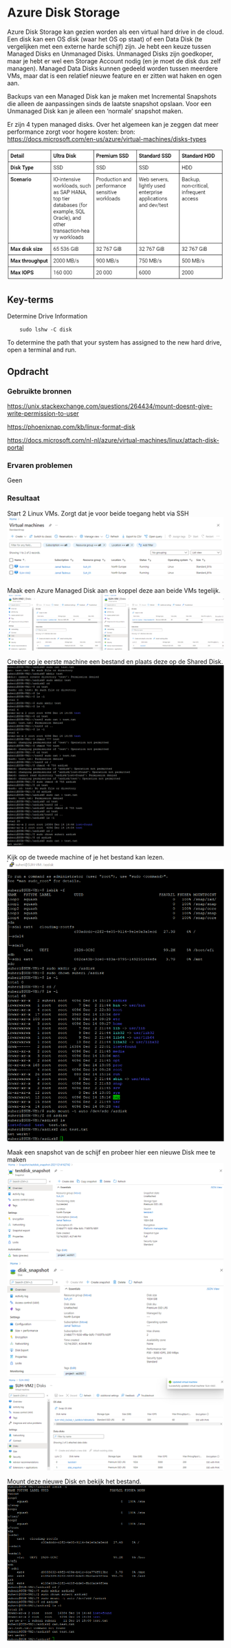 # Azure Disk Storage

Azure Disk Storage kan gezien worden als een virtual hard drive in de cloud. Een disk kan een OS disk (waar het OS op staat) of een Data Disk (te vergelijken met een externe harde schijf) zijn. Je hebt een keuze tussen Managed Disks en Unmanaged Disks. Unmanaged Disks zijn goedkoper, maar je hebt er wel een Storage Account nodig (en je moet de disk dus zelf managen). Managed Data Disks kunnen gedeeld worden tussen meerdere VMs, maar dat is een relatief nieuwe feature en er zitten wat haken en ogen aan.

Backups van een Managed Disk kan je maken met Incremental Snapshots die alleen de aanpassingen sinds de laatste snapshot opslaan. Voor een Unmanaged Disk kan je alleen een ‘normale’ snapshot maken.

Er zijn 4 typen managed disks. Over het algemeen kan je zeggen dat meer performance zorgt voor hogere kosten:
bron: https://docs.microsoft.com/en-us/azure/virtual-machines/disks-types

![screenshot Desktop](../00_includes/AZ/AZ-07_01.png)

## Key-terms

Determine Drive Information

        sudo lshw -C disk

To determine the path that your system has assigned to the new hard drive, open a terminal and run.

## Opdracht

### Gebruikte bronnen

<https://unix.stackexchange.com/questions/264434/mount-doesnt-give-write-permission-to-user>

<https://phoenixnap.com/kb/linux-format-disk>

<https://docs.microsoft.com/nl-nl/azure/virtual-machines/linux/attach-disk-portal>

### Ervaren problemen

Geen

### Resultaat

Start 2 Linux VMs. Zorgt dat je voor beide toegang hebt via SSH
![screenshot Desktop](../00_includes/AZ/AZ-07_07.png)

Maak een Azure Managed Disk aan en koppel deze aan beide VMs tegelijk.
![screenshot Desktop](../00_includes/AZ/AZ-07_02.png)

Creëer op je eerste machine een bestand en plaats deze op de Shared Disk.
![screenshot Desktop](../00_includes/AZ/AZ-07_03.png)

Kijk op de tweede machine of je het bestand kan lezen.
![screenshot Desktop](../00_includes/AZ/AZ-07_001.png)

Maak een snapshot van de schijf en probeer hier een nieuwe Disk mee te maken
![screenshot Desktop](../00_includes/AZ/AZ-07_08.png)
![screenshot Desktop](../00_includes/AZ/AZ-07_09.png)
![screenshot Desktop](../00_includes/AZ/AZ-07_10.png)

Mount deze nieuwe Disk en bekijk het bestand. 
![screenshot Desktop](../00_includes/AZ/AZ-07_11.png)
